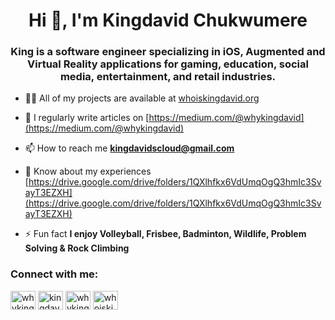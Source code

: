 <h1 align="center">Hi 👋, I'm Kingdavid Chukwumere</h1>
<h3 align="center">King is a software engineer specializing in iOS, Augmented and Virtual Reality applications for gaming, education, social media, entertainment, and retail industries.</h3>

- 👨‍💻 All of my projects are available at [whoiskingdavid.org](whoiskingdavid.org)

- 📝 I regularly write articles on [https://medium.com/@whykingdavid](https://medium.com/@whykingdavid)

- 📫 How to reach me **kingdavidscloud@gmail.com**

- 📄 Know about my experiences [https://drive.google.com/drive/folders/1QXlhfkx6VdUmqOgQ3hmIc3SvayT3EZXH](https://drive.google.com/drive/folders/1QXlhfkx6VdUmqOgQ3hmIc3SvayT3EZXH)

- ⚡ Fun fact **I enjoy Volleyball, Frisbee, Badminton, Wildlife, Problem Solving & Rock Climbing**

<h3 align="left">Connect with me:</h3>
<p align="left">
<a href="https://twitter.com/whykingdavid" target="blank"><img align="center" src="https://raw.githubusercontent.com/rahuldkjain/github-profile-readme-generator/master/src/images/icons/Social/twitter.svg" alt="whykingdavid" height="30" width="40" /></a>
<a href="https://linkedin.com/in/kingdavidchukwumere" target="blank"><img align="center" src="https://raw.githubusercontent.com/rahuldkjain/github-profile-readme-generator/master/src/images/icons/Social/linked-in-alt.svg" alt="kingdavid chukwumere" height="30" width="40" /></a>
<a href="https://instagram.com/whykingdavid" target="blank"><img align="center" src="https://raw.githubusercontent.com/rahuldkjain/github-profile-readme-generator/master/src/images/icons/Social/instagram.svg" alt="whykingdavid" height="30" width="40" /></a>
<a href="https://www.youtube.com/c/whoiskingdavid" target="blank"><img align="center" src="https://raw.githubusercontent.com/rahuldkjain/github-profile-readme-generator/master/src/images/icons/Social/youtube.svg" alt="whoiskingdavid" height="30" width="40" /></a>
</p>
